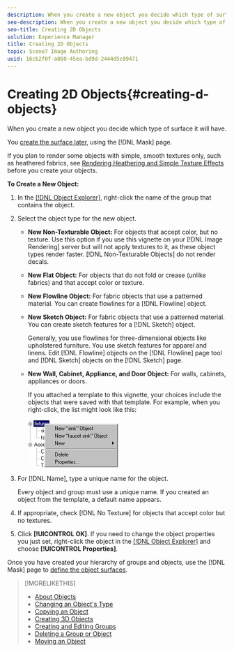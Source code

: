```yaml
---
description: When you create a new object you decide which type of surface it will have.
seo-description: When you create a new object you decide which type of surface it will have.
seo-title: Creating 2D Objects
solution: Experience Manager
title: Creating 2D Objects
topic: Scene7 Image Authoring
uuid: 16cb2f0f-a860-45ea-bd9d-2444d5c89471
---
```


# Creating 2D Objects{#creating-d-objects}

When you create a new object you decide which type of surface it will have.

You [create the surface later](../../c-vat-work-mask-pg/c-vat-create-mask/t-vat-add-mask.md#task-f8d4ae100d834ace9f90f7f260bf15aa), using the [!DNL Mask] page.

If you plan to render some objects with simple, smooth textures only, such as heathered fabrics, see [Rendering Heathering and Simple Texture Effects](../../c-vat-rend-pg/c-vat-rend-obj/t-vat-heather-text-eff.md#task-00de2da0ac644349868db8249dd2ab2c) before you create your objects.

**To Create a New Object:** 

1. In the [ [!DNL Object Explorer]](../../r-vat-glossary/c-vat-obj-explorer.md#concept-da56038ea82c40a1a10576f99f2f6836), right-click the name of the group that contains the object.
1. Select the object type for the new object.

    * **New Non-Texturable Object:** For objects that accept color, but no texture. Use this option if you use this vignette on your [!DNL Image Rendering] server but will not apply textures to it, as these object types render faster. [!DNL Non-Texturable Objects] do not render decals. 
    
    * **New Flat Object:** For objects that do not fold or crease (unlike fabrics) and that accept color or texture. 
    * **New Flowline Object:** For fabric objects that use a patterned material. You can create flowlines for a [!DNL Flowline] object. 
    
    * **New Sketch Object:** For fabric objects that use a patterned material. You can create sketch features for a [!DNL Sketch] object.

      Generally, you use flowlines for three-dimensional objects like upholstered furniture. You use sketch features for apparel and linens. Edit [!DNL Flowline] objects on the [!DNL Flowline] page tool and [!DNL Sketch] objects on the [!DNL Sketch] page. 
    
    * **New Wall, Cabinet, Appliance, and Door Object:** For walls, cabinets, appliances or doors.

      If you attached a template to this vignette, your choices include the objects that were saved with that template. For example, when you right-click, the list might look like this:

      ![](assets/object_list.png)

1. For [!DNL Name], type a unique name for the object.

   Every object and group must use a unique name. If you created an object from the template, a default name appears. 

1. If appropriate, check [!DNL No Texture] for objects that accept color but no textures.
1. Click **[!UICONTROL OK]**.
If you need to change the object properties you just set, right-click the object in the [ [!DNL Object Explorer]](../../r-vat-glossary/c-vat-obj-explorer.md#concept-da56038ea82c40a1a10576f99f2f6836) and choose **[!UICONTROL Properties]**.

Once you have created your hierarchy of groups and objects, use the [!DNL Mask] page to [define the object surfaces](../../c-vat-work-mask-pg/c-vat-create-mask/t-vat-add-mask.md#task-f8d4ae100d834ace9f90f7f260bf15aa). 

>[!MORELIKETHIS]
>
>* [About Objects](../../c-vat-obj-pg/c-vat-abt-obj-pg/c-vat-abt-obj.md#concept-e4110bef9eae44b28c609b4444802753)
>* [Changing an Object's Type](../../c-vat-obj-pg/c-vat-work-obj/t-vat-chg-obj-type.md#task-ce743f3c8ab74682abd1841e340a9e66)
>* [Copying an Object](../../c-vat-obj-pg/c-vat-work-obj/t-vat-copy-obj.md#task-0b0582d7480a4d6991278ecb688c7823)
>* [Creating 3D Objects](../../c-vat-obj-pg/c-vat-create-grps-obj/t-vat-create-3d-obj.md#task-adac1e1e26024993aa97ed6c7e87c084)
>* [Creating and Editing Groups](../../c-vat-obj-pg/c-vat-create-grps-obj/t-vat-create-grps.md#task-1c2ae5cfaf3a4c51b153eea44dc3d099)
>* [Deleting a Group or Object](../../c-vat-obj-pg/c-vat-work-obj/t-vat-del-obj.md#task-0b06646b938043acbe4376dff2ceffcc)
>* [Moving an Object](../../c-vat-obj-pg/c-vat-work-obj/c-vat-move-obj.md#concept-adff591e78a04f0d98cfd31cc7f94eed)

